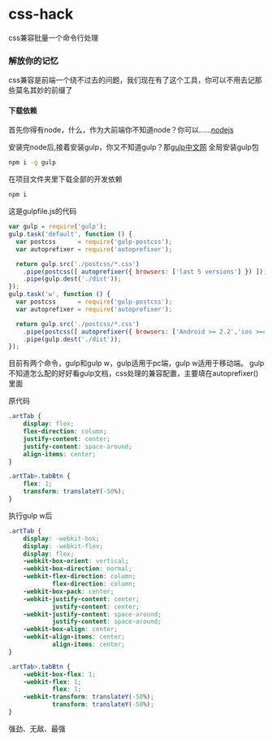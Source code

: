 # css-hack
css兼容批量一个命令行处理
### 解放你的记忆
css兼容是前端一个绕不过去的问题，我们现在有了这个工具，你可以不用去记那些莫名其妙的前缀了
#### 下载依赖
首先你得有node，什么，作为大前端你不知道node？你可以......[nodejs](https://nodejs.org/zh-cn/ "nodejs")

安装完node后,接着安装gulp，你又不知道gulp？那[gulp中文网](http://www.gulpjs.com.cn/docs/getting-started/ "gulp中文网")
全局安装gulp包
```bash
npm i -g gulp
```
在项目文件夹里下载全部的开发依赖
```bash
npm i
```
这是gulpfile.js的代码
```javascript
var gulp = require('gulp');
gulp.task('default', function () {
  var postcss      = require('gulp-postcss');
  var autoprefixer = require('autoprefixer');

  return gulp.src('./postcss/*.css')
    .pipe(postcss([ autoprefixer({ browsers: ['last 5 versions'] }) ]))
    .pipe(gulp.dest('./dist'));
});
gulp.task('w', function () {
  var postcss      = require('gulp-postcss');
  var autoprefixer = require('autoprefixer');

  return gulp.src('./postcss/*.css')
    .pipe(postcss([ autoprefixer({ browsers: ['Android >= 2.2','ios >=4'] }) ]))
    .pipe(gulp.dest('./dist'));
});
```
目前有两个命令，gulp和gulp w，gulp适用于pc端，gulp w适用于移动端。
gulp不知道怎么配的好好看gulp文档，css处理的兼容配置，主要填在autoprefixer()里面

原代码
```css
.artTab {
	display: flex;
	flex-direction: column;
	justify-content: center;
	justify-content: space-around;
	align-items: center;
}

.artTab>.tabBtn {
	flex: 1;
	transform: translateY(-50%);
}

```
执行gulp w后
```css
.artTab {
	display: -webkit-box;
	display: -webkit-flex;
	display: flex;
	-webkit-box-orient: vertical;
	-webkit-box-direction: normal;
	-webkit-flex-direction: column;
	        flex-direction: column;
	-webkit-box-pack: center;
	-webkit-justify-content: center;
	        justify-content: center;
	-webkit-justify-content: space-around;
	        justify-content: space-around;
	-webkit-box-align: center;
	-webkit-align-items: center;
	        align-items: center;
}

.artTab>.tabBtn {
	-webkit-box-flex: 1;
	-webkit-flex: 1;
	        flex: 1;
	-webkit-transform: translateY(-50%);
	        transform: translateY(-50%);
}

```
强劲、无敌、最强




